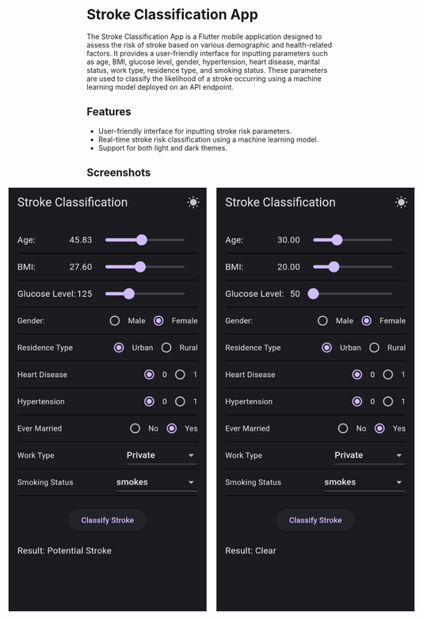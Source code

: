 # Stroke Classification App

The Stroke Classification App is a Flutter mobile application designed to assess the risk of stroke based on various demographic and health-related factors. It provides a user-friendly interface for inputting parameters such as age, BMI, glucose level, gender, hypertension, heart disease, marital status, work type, residence type, and smoking status. These parameters are used to classify the likelihood of a stroke occurring using a machine learning model deployed on an API endpoint.

## Features

- User-friendly interface for inputting stroke risk parameters.
- Real-time stroke risk classification using a machine learning model.
- Support for both light and dark themes.

## Screenshots

<div style="display: flex; justify-content: center;">
    <img src="screenshots/1.jpeg" alt="Screenshot 1" width="400" style="margin-right: 20px;">
    <img src="screenshots/2.jpeg" alt="Screenshot 2" width="400">
</div>